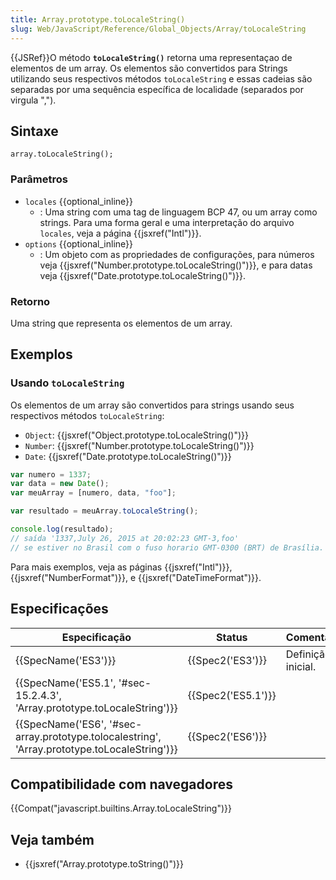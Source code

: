 ```yaml
---
title: Array.prototype.toLocaleString()
slug: Web/JavaScript/Reference/Global_Objects/Array/toLocaleString
---
```


{{JSRef}}O método **`toLocaleString()`** retorna uma representaçao de elementos de um array. Os elementos são convertidos para Strings utilizando seus respectivos métodos `toLocaleString` e essas cadeias são separadas por uma sequência específica de localidade (separados por virgula ",").

## Sintaxe

```
array.toLocaleString();
```

### Parâmetros

- `locales` {{optional_inline}}
  - : Uma string com uma tag de linguagem BCP 47, ou um array como strings. Para uma forma geral e uma interpretação do arquivo `locales`, veja a página {{jsxref("Intl")}}.
- `options` {{optional_inline}}
  - : Um objeto com as propriedades de configurações, para números veja {{jsxref("Number.prototype.toLocaleString()")}}, e para datas veja {{jsxref("Date.prototype.toLocaleString()")}}.

### Retorno

Uma string que representa os elementos de um array.

## Exemplos

### Usando `toLocaleString`

Os elementos de um array são convertidos para strings usando seus respectivos métodos `toLocaleString`:

- `Object`: {{jsxref("Object.prototype.toLocaleString()")}}
- `Number`: {{jsxref("Number.prototype.toLocaleString()")}}
- `Date`: {{jsxref("Date.prototype.toLocaleString()")}}

```js
var numero = 1337;
var data = new Date();
var meuArray = [numero, data, "foo"];

var resultado = meuArray.toLocaleString();

console.log(resultado);
// saída '1337,July 26, 2015 at 20:02:23 GMT-3,foo'
// se estiver no Brasil com o fuso horario GMT-0300 (BRT) de Brasília.
```

Para mais exemplos, veja as páginas {{jsxref("Intl")}}, {{jsxref("NumberFormat")}}, e {{jsxref("DateTimeFormat")}}.

## Especificações

| Especificação                                                                                | Status             | Comentários        |
| -------------------------------------------------------------------------------------------- | ------------------ | ------------------ |
| {{SpecName('ES3')}}                                                                          | {{Spec2('ES3')}}   | Definição inicial. |
| {{SpecName('ES5.1', '#sec-15.2.4.3', 'Array.prototype.toLocaleString')}}                     | {{Spec2('ES5.1')}} |                    |
| {{SpecName('ES6', '#sec-array.prototype.tolocalestring', 'Array.prototype.toLocaleString')}} | {{Spec2('ES6')}}   |                    |

## Compatibilidade com navegadores

{{Compat("javascript.builtins.Array.toLocaleString")}}

## Veja também

- {{jsxref("Array.prototype.toString()")}}
